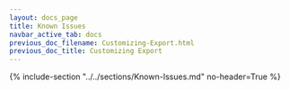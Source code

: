 ```yaml
---
layout: docs_page
title: Known Issues
navbar_active_tab: docs
previous_doc_filename: Customizing-Export.html
previous_doc_title: Customizing Export
---
```


{% include-section "../../sections/Known-Issues.md" no-header=True %}